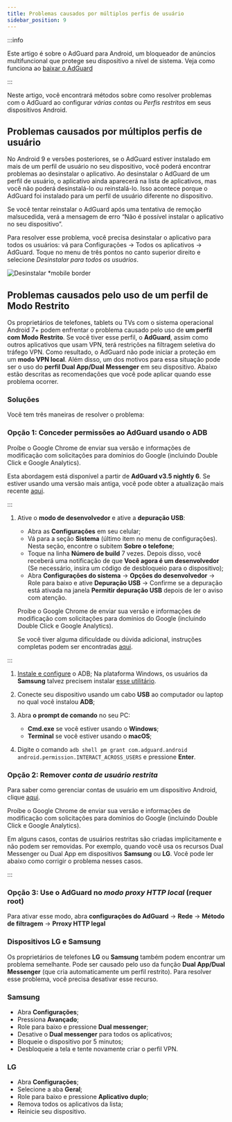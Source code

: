 ```yaml
---
title: Problemas causados por múltiplos perfis de usuário
sidebar_position: 9
---
```


:::info

Este artigo é sobre o AdGuard para Android, um bloqueador de anúncios multifuncional que protege seu dispositivo a nível de sistema. Veja como funciona ao [baixar o AdGuard](https://agrd.io/download-kb-adblock)

:::

Neste artigo, você encontrará métodos sobre como resolver problemas com o AdGuard ao configurar *várias contas* ou *Perfis restritos* em seus dispositivos Android.

## Problemas causados por múltiplos perfis de usuário

No Android 9 e versões posteriores, se o AdGuard estiver instalado em mais de um perfil de usuário no seu dispositivo, você poderá encontrar problemas ao desinstalar o aplicativo. Ao desinstalar o AdGuard de um perfil de usuário, o aplicativo ainda aparecerá na lista de aplicativos, mas você não poderá desinstalá-lo ou reinstalá-lo. Isso acontece porque o AdGuard foi instalado para um perfil de usuário diferente no dispositivo.

Se você tentar reinstalar o AdGuard após uma tentativa de remoção malsucedida, verá a mensagem de erro “Não é possível instalar o aplicativo no seu dispositivo”.

Para resolver esse problema, você precisa desinstalar o aplicativo para todos os usuários: vá para Configurações → Todos os aplicativos → AdGuard. Toque no menu de três pontos no canto superior direito e selecione *Desinstalar para todos os usuários*.

![Desinstalar *mobile border](https://cdn.adtidy.org/blog/new/tu49hmultiple_users.png)

## Problemas causados pelo uso de um perfil de Modo Restrito

Os proprietários de telefones, tablets ou TVs com o sistema operacional Android 7+ podem enfrentar o problema causado pelo uso de **um perfil com Modo Restrito**. Se você tiver esse perfil, o **AdGuard**, assim como outros aplicativos que usam VPN, terá restrições na filtragem seletiva do tráfego VPN. Como resultado, o AdGuard não pode iniciar a proteção em um **modo VPN local**. Além disso, um dos motivos para essa situação pode ser o uso do **perfil Dual App/Dual Messenger** em seu dispositivo. Abaixo estão descritas as recomendações que você pode aplicar quando esse problema ocorrer.

### Soluções

Você tem três maneiras de resolver o problema:

### Opção 1: Conceder permissões ao AdGuard usando o ADB

Proíbe o Google Chrome de enviar sua versão e informações de modificação com solicitações para domínios do Google (incluindo Double Click e Google Analytics).

Esta abordagem está disponível a partir de **AdGuard v3.5 nightly 6**. Se estiver usando uma versão mais antiga, você pode obter a atualização mais recente [aqui](https://adguard.com/adguard-android/overview.html).

:::

1. Ative o **modo de desenvolvedor** e ative a **depuração USB**:

    - Abra as **Configurações** em seu celular;
    - Vá para a seção **Sistema** (último item no menu de configurações). Nesta seção, encontre o subitem **Sobre o telefone**;
    - Toque na linha **Número de build** 7 vezes. Depois disso, você receberá uma notificação de que **Você agora é um desenvolvedor** (Se necessário, insira um código de desbloqueio para o dispositivo);
    - Abra **Configurações do sistema** → **Opções do desenvolvedor** → Role para baixo e ative **Depuração USB** → Confirme se a depuração está ativada na janela **Permitir depuração USB** depois de ler o aviso com atenção.

    Proíbe o Google Chrome de enviar sua versão e informações de modificação com solicitações para domínios do Google (incluindo Double Click e Google Analytics).

    Se você tiver alguma dificuldade ou dúvida adicional, instruções completas podem ser encontradas [aqui](https://developer.android.com/studio/debug/dev-options).


:::

1. [Instale e configure](https://www.xda-developers.com/install-adb-windows-macos-linux/) o ADB; Na plataforma Windows, os usuários da **Samsung** talvez precisem instalar [esse utilitário](https://developer.samsung.com/mobile/android-usb-driver.html).

1. Conecte seu dispositivo usando um cabo **USB** ao computador ou laptop no qual você instalou **ADB**;

1. Abra **o prompt de comando** no seu PC:

    - **Cmd.exe** se você estiver usando o **Windows**;
    - **Terminal** se você estiver usando o **macOS**;

1. Digite o comando `adb shell pm grant com.adguard.android android.permission.INTERACT_ACROSS_USERS` e pressione **Enter**.

### Opção 2: Remover *conta de usuário restrita*

Para saber como gerenciar contas de usuário em um dispositivo Android, clique [aqui](https://support.google.com/a/answer/6223444?hl=en).

Proíbe o Google Chrome de enviar sua versão e informações de modificação com solicitações para domínios do Google (incluindo Double Click e Google Analytics).

Em alguns casos, contas de usuários restritas são criadas implicitamente e não podem ser removidas. Por exemplo, quando você usa os recursos Dual Messenger ou Dual App em dispositivos **Samsung** ou **LG**. Você pode ler abaixo como corrigir o problema nesses casos.

:::

### Opção 3: Use o AdGuard no *modo proxy HTTP local* (requer root)

Para ativar esse modo, abra **configurações do AdGuard** → **Rede** → **Método de filtragem** → **Prroxy HTTP legal**

### Dispositivos LG e Samsung

Os proprietários de telefones **LG** ou **Samsung** também podem encontrar um problema semelhante. Pode ser causado pelo uso da função **Dual App/Dual Messenger** (que cria automaticamente um perfil restrito). Para resolver esse problema, você precisa desativar esse recurso.

### Samsung

- Abra **Configurações**;
- Pressiona **Avançado**;
- Role para baixo e pressione **Dual messenger**;
- Desative o **Dual messenger** para todos os aplicativos;
- Bloqueie o dispositivo por 5 minutos;
- Desbloqueie a tela e tente novamente criar o perfil VPN.

### LG

- Abra **Configurações**;
- Selecione a aba **Geral**;
- Role para baixo e pressione **Aplicativo duplo**;
- Remova todos os aplicativos da lista;
- Reinicie seu dispositivo.
